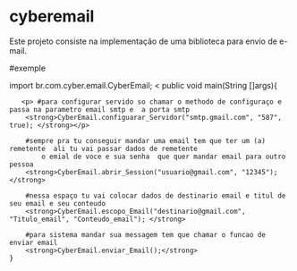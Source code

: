 # cyberemail
Este projeto consiste na implementação de uma biblioteca para envio de e-mail.

<p>
#exemple

import br.com.cyber.email.CyberEmail;
<
    public void main(String []args){
    
       <p> #para configurar servido so chamar o methodo de configuraço e passa na parametro email smtp e  a porta smtp
        <strong>CyberEmail.configuarar_Servidor("smtp.gmail.com", "587", true); </strong></p>
        
        #sempre pra tu conseguir mandar uma email tem que ter um (a) remetente  ali tu vai passar dados de remetente 
            o emial de voce e sua senha  que quer mandar email para outro pessoa  
        <strong>CyberEmail.abrir_Session("usuario@gmail.com", "12345"); </strong>
        
        #nessa espaço tu vai colocar dados de destinario email e titul de seu email e seu conteudo
        <strong>CyberEmail.escopo_Email("destinario@gmail.com", "Titulo_email", "Conteudo_email"); </strong>
        
        #para sistema mandar sua messagem tem que chamar o funcao de enviar email  
        <strong>CyberEmail.enviar_Email();</strong>
    }
    
</p>
